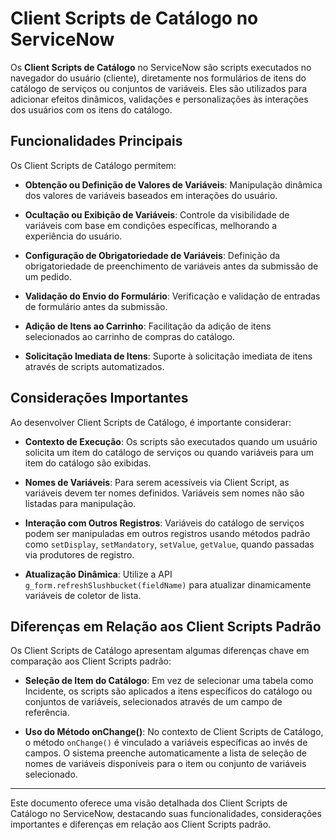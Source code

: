 # Client Scripts de Catálogo no ServiceNow

Os **Client Scripts de Catálogo** no ServiceNow são scripts executados no navegador do usuário (cliente), diretamente nos formulários de itens do catálogo de serviços ou conjuntos de variáveis. Eles são utilizados para adicionar efeitos dinâmicos, validações e personalizações às interações dos usuários com os itens do catálogo.

## Funcionalidades Principais

Os Client Scripts de Catálogo permitem:

- **Obtenção ou Definição de Valores de Variáveis**: Manipulação dinâmica dos valores de variáveis baseados em interações do usuário.
  
- **Ocultação ou Exibição de Variáveis**: Controle da visibilidade de variáveis com base em condições específicas, melhorando a experiência do usuário.
  
- **Configuração de Obrigatoriedade de Variáveis**: Definição da obrigatoriedade de preenchimento de variáveis antes da submissão de um pedido.
  
- **Validação do Envio do Formulário**: Verificação e validação de entradas de formulário antes da submissão.
  
- **Adição de Itens ao Carrinho**: Facilitação da adição de itens selecionados ao carrinho de compras do catálogo.
  
- **Solicitação Imediata de Itens**: Suporte à solicitação imediata de itens através de scripts automatizados.

## Considerações Importantes

Ao desenvolver Client Scripts de Catálogo, é importante considerar:

- **Contexto de Execução**: Os scripts são executados quando um usuário solicita um item do catálogo de serviços ou quando variáveis para um item do catálogo são exibidas.
  
- **Nomes de Variáveis**: Para serem acessíveis via Client Script, as variáveis devem ter nomes definidos. Variáveis sem nomes não são listadas para manipulação.

- **Interação com Outros Registros**: Variáveis do catálogo de serviços podem ser manipuladas em outros registros usando métodos padrão como `setDisplay`, `setMandatory`, `setValue`, `getValue`, quando passadas via produtores de registro.

- **Atualização Dinâmica**: Utilize a API `g_form.refreshSlushbucket(fieldName)` para atualizar dinamicamente variáveis de coletor de lista.

## Diferenças em Relação aos Client Scripts Padrão

Os Client Scripts de Catálogo apresentam algumas diferenças chave em comparação aos Client Scripts padrão:

- **Seleção de Item do Catálogo**: Em vez de selecionar uma tabela como Incidente, os scripts são aplicados a itens específicos do catálogo ou conjuntos de variáveis, selecionados através de um campo de referência.

- **Uso do Método onChange()**: No contexto de Client Scripts de Catálogo, o método `onChange()` é vinculado a variáveis específicas ao invés de campos. O sistema preenche automaticamente a lista de seleção de nomes de variáveis disponíveis para o item ou conjunto de variáveis selecionado.

---

Este documento oferece uma visão detalhada dos Client Scripts de Catálogo no ServiceNow, destacando suas funcionalidades, considerações importantes e diferenças em relação aos Client Scripts padrão.